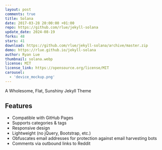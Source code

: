 ```yaml
---
layout: post
comments: true
title: Solana
date: 2017-03-28 20:00:00 +01:00
repo: https://github.com/rlue/jekyll-solana
update_date: 2024-08-19
forks: 48
stars: 41
download: https://github.com/rlue/jekyll-solana/archive/master.zip
demo: https://rlue.github.io/jekyll-solana
author: Ryan Lue
thumbnail: solana.webp
license: MIT
license_link: https://opensource.org/license/MIT
carousel:
  - 'device_mockup.png'
---
```


A Wholesome, Flat, Sunshiny Jekyll Theme

## Features

* Compatible with GitHub Pages
* Supports categories & tags
* Responsive design
* Lightweight (no jQuery, Bootstrap, etc.)
* Obfuscates email addresses for protection against email harvesting bots
* Comments via outbound links to Reddit
